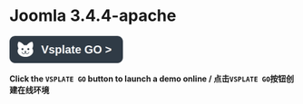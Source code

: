 # Joomla 3.4.4-apache

<a href="https://www.vsplate.com/?docker-compose=https://github.com/vsplate/dcenvs/joomla/3.4.4-apache"><img alt="VSPLATE GO" src="https://raw.githubusercontent.com/vsplate/images/master/vsgo_btn.png" width="200px"></a>

**Click the `VSPLATE GO` button to launch a demo online / 点击`VSPLATE GO`按钮创建在线环境**